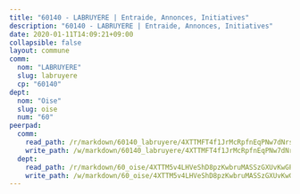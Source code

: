 ```yaml
---
title: "60140 - LABRUYERE | Entraide, Annonces, Initiatives"
description: "60140 - LABRUYERE | Entraide, Annonces, Initiatives"
date: 2020-01-11T14:09:21+09:00
collapsible: false
layout: commune
comm:
  nom: "LABRUYERE"
  slug: labruyere
  cp: "60140"
dept:
  nom: "Oise"
  slug: oise
  num: "60"
peerpad:
  comm:
    read_path: /r/markdown/60140_labruyere/4XTTMFT4f1JrMcRpfnEqPNw7dNrsUXJ8RoMuVK2mdgZKMfP7u
    write_path: /w/markdown/60140_labruyere/4XTTMFT4f1JrMcRpfnEqPNw7dNrsUXJ8RoMuVK2mdgZKMfP7u-K3TgUJATwFLCJFKBQ39FnkfaspPZ4sEkZTFZh8v9gpKy8dCX4dUQm7m2e2MzuRUeUHxQyZrDmStx9XBfjSt1rrFomiVwvePZpKSmBsGb8tgBaX7gMf5E4t2GjQka8JMafFXvg1uh
  dept:
    read_path: /r/markdown/60_oise/4XTTM5v4LHVeShD8pzKwbruMASSzGXUvKwGPyPNR6Aq6aruGY
    write_path: /w/markdown/60_oise/4XTTM5v4LHVeShD8pzKwbruMASSzGXUvKwGPyPNR6Aq6aruGY-K3TgTfEPmBuMGxs3WizC7aafmuSUvuvwsE7nM986pS4fEczEhokrfL1mXNtU722XatpEcDhfhLf5xd24JkCKBD4DcQHeF5CYjEkAVzDN3PuQerZfYGZ5zy2XFcJNh2Z1pYjLoQTn
---
```


